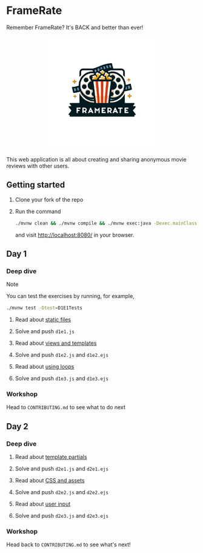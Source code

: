 # FrameRate
Remember FrameRate? It's BACK and better than ever!

<p align="center">
  <img src="./src/main/resources/public/images/logo.png" width="300px" alt="FrameRate logo" />
</p>

This web application is all about creating and sharing anonymous movie reviews
with other users.

## Getting started

1. Clone your fork of the repo

1. Run the command

   ```bash
   ./mvnw clean && ./mvnw compile && ./mvnw exec:java -Dexec.mainClass=com.corndel.nozama.App
   ```

   and visit [http://localhost:8080/](http://localhost:8080/) in your browser.

## Day 1

### Deep dive

> [!NOTE]
>
> You can test the exercises by running, for example,
>
> ```bash
> ./mvnw test -Dtest=D1E1Tests
> ```

1. Read about
   [static files](https://tech-docs.corndel.com/javalin/static-files.html)

2. Solve and push `d1e1.js`

3. Read about
   [views and templates](https://tech-docs.corndel.com/javalin/views-and-templates.html)

4. Solve and push `d1e2.js` and `d1e2.ejs`

5. Read about
   [using loops](https://tech-docs.corndel.com/javalin/using-loops.html)

6. Solve and push `d1e3.js` and `d1e3.ejs`

### Workshop

Head to `CONTRIBUTING.md` to see what to do next

## Day 2

### Deep dive

1. Read about
   [template partials](https://tech-docs.corndel.com/javalin/template-partials.html)

2. Solve and push `d2e1.js` and `d2e1.ejs`

3. Read about
   [CSS and assets](https://tech-docs.corndel.com/javalin/css-and-assets.html)

4. Solve and push `d2e2.js` and `d2e2.ejs`

5. Read about
   [user input](https://tech-docs.corndel.com/javalin/user-input.html)

6. Solve and push `d2e3.js` and `d2e3.ejs`

### Workshop

Head back to `CONTRIBUTING.md` to see what's next!
